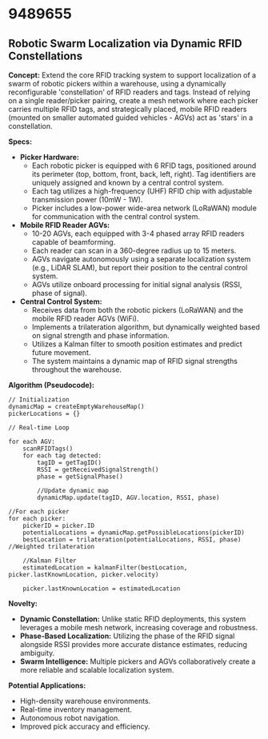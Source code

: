 # 9489655

## Robotic Swarm Localization via Dynamic RFID Constellations

**Concept:** Extend the core RFID tracking system to support localization of a swarm of robotic pickers within a warehouse, using a dynamically reconfigurable 'constellation' of RFID readers and tags. Instead of relying on a single reader/picker pairing, create a mesh network where each picker carries multiple RFID tags, and strategically placed, mobile RFID readers (mounted on smaller automated guided vehicles - AGVs) act as 'stars' in a constellation.

**Specs:**

*   **Picker Hardware:**
    *   Each robotic picker is equipped with 6 RFID tags, positioned around its perimeter (top, bottom, front, back, left, right). Tag identifiers are uniquely assigned and known by a central control system.
    *   Each tag utilizes a high-frequency (UHF) RFID chip with adjustable transmission power (10mW - 1W).
    *   Picker includes a low-power wide-area network (LoRaWAN) module for communication with the central control system.
*   **Mobile RFID Reader AGVs:**
    *   10-20 AGVs, each equipped with 3-4 phased array RFID readers capable of beamforming.
    *   Each reader can scan in a 360-degree radius up to 15 meters.
    *   AGVs navigate autonomously using a separate localization system (e.g., LiDAR SLAM), but report their position to the central control system.
    *   AGVs utilize onboard processing for initial signal analysis (RSSI, phase of signal).
*   **Central Control System:**
    *   Receives data from both the robotic pickers (LoRaWAN) and the mobile RFID reader AGVs (WiFi).
    *   Implements a trilateration algorithm, but dynamically weighted based on signal strength and phase information.
    *   Utilizes a Kalman filter to smooth position estimates and predict future movement.
    *   The system maintains a dynamic map of RFID signal strengths throughout the warehouse.

**Algorithm (Pseudocode):**

```
// Initialization
dynamicMap = createEmptyWarehouseMap()
pickerLocations = {}

// Real-time Loop

for each AGV:
    scanRFIDTags()
    for each tag detected:
        tagID = getTagID()
        RSSI = getReceivedSignalStrength()
        phase = getSignalPhase()

        //Update dynamic map
        dynamicMap.update(tagID, AGV.location, RSSI, phase)

//For each picker
for each picker:
    pickerID = picker.ID
    potentialLocations = dynamicMap.getPossibleLocations(pickerID)
    bestLocation = trilateration(potentialLocations, RSSI, phase) //Weighted trilateration

    //Kalman Filter
    estimatedLocation = kalmanFilter(bestLocation, picker.lastKnownLocation, picker.velocity)

    picker.lastKnownLocation = estimatedLocation
```

**Novelty:**

*   **Dynamic Constellation:** Unlike static RFID deployments, this system leverages a mobile mesh network, increasing coverage and robustness.
*   **Phase-Based Localization:** Utilizing the phase of the RFID signal alongside RSSI provides more accurate distance estimates, reducing ambiguity.
*   **Swarm Intelligence:** Multiple pickers and AGVs collaboratively create a more reliable and scalable localization system.

**Potential Applications:**

*   High-density warehouse environments.
*   Real-time inventory management.
*   Autonomous robot navigation.
*   Improved pick accuracy and efficiency.